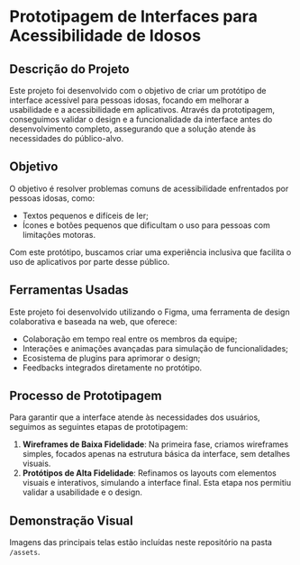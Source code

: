 # Prototipagem de Interfaces para Acessibilidade de Idosos

## Descrição do Projeto

Este projeto foi desenvolvido com o objetivo de criar um protótipo de interface acessível para pessoas idosas, focando em melhorar a usabilidade e a acessibilidade em aplicativos. Através da prototipagem, conseguimos validar o design e a funcionalidade da interface antes do desenvolvimento completo, assegurando que a solução atende às necessidades do público-alvo.

## Objetivo

O objetivo é resolver problemas comuns de acessibilidade enfrentados por pessoas idosas, como:
- Textos pequenos e difíceis de ler;
- Ícones e botões pequenos que dificultam o uso para pessoas com limitações motoras.

Com este protótipo, buscamos criar uma experiência inclusiva que facilita o uso de aplicativos por parte desse público.

## Ferramentas Usadas

Este projeto foi desenvolvido utilizando o Figma, uma ferramenta de design colaborativa e baseada na web, que oferece:
- Colaboração em tempo real entre os membros da equipe;
- Interações e animações avançadas para simulação de funcionalidades;
- Ecosistema de plugins para aprimorar o design;
- Feedbacks integrados diretamente no protótipo.

## Processo de Prototipagem

Para garantir que a interface atende às necessidades dos usuários, seguimos as seguintes etapas de prototipagem:

1. **Wireframes de Baixa Fidelidade**: Na primeira fase, criamos wireframes simples, focados apenas na estrutura básica da interface, sem detalhes visuais.
2. **Protótipos de Alta Fidelidade**: Refinamos os layouts com elementos visuais e interativos, simulando a interface final. Esta etapa nos permitiu validar a usabilidade e o design.

## Demonstração Visual

Imagens das principais telas estão incluídas neste repositório na pasta `/assets`.


